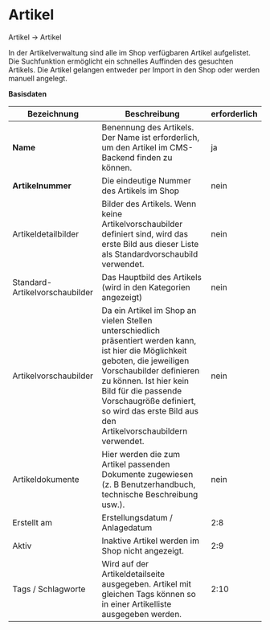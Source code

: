# Artikel

Artikel → Artikel

In der Artikelverwaltung sind alle im Shop verfügbaren Artikel aufgelistet. Die Suchfunktion ermöglicht ein schnelles Auffinden des gesuchten Artikels. Die Artikel gelangen entweder per Import in den Shop oder werden manuell angelegt.

**Basisdaten**

| Bezeichnung | Beschreibung | erforderlich |
| -- | -- | -- |
| **Name** | Benennung des Artikels. Der Name ist erforderlich, um den Artikel im CMS-Backend finden zu können. | ja |
| **Artikelnummer** | Die eindeutige Nummer des Artikels im Shop | nein |
| Artikeldetailbilder | Bilder des Artikels. Wenn keine Artikelvorschaubilder definiert sind, wird das erste Bild aus dieser Liste als Standardvorschaubild verwendet. | nein |
| Standard-Artikelvorschaubilder | Das Hauptbild des Artikels (wird in den Kategorien angezeigt) | nein |
| Artikelvorschaubilder | Da ein Artikel im Shop an vielen Stellen unterschiedlich präsentiert werden kann, ist hier die Möglichkeit geboten, die jeweiligen Vorschaubilder definieren zu können. Ist hier kein Bild für die passende Vorschaugröße definiert, so wird das erste Bild aus den Artikelvorschaubildern verwendet. | nein |
| Artikeldokumente | Hier werden die zum Artikel passenden Dokumente zugewiesen (z. B Benutzerhandbuch, technische Beschreibung usw.). | nein |
| Erstellt am | Erstellungsdatum / Anlagedatum | 2:8 |
| Aktiv | Inaktive Artikel werden im Shop nicht angezeigt. | 2:9 |
| Tags / Schlagworte | Wird auf der Artikeldetailseite ausgegeben. Artikel mit gleichen Tags können so in einer Artikelliste ausgegeben werden. | 2:10 |



